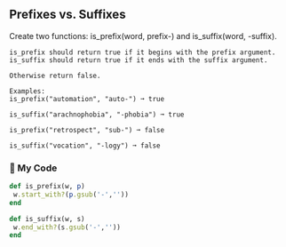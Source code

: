 ## Prefixes vs. Suffixes

Create two functions: is_prefix(word, prefix-) and is_suffix(word, -suffix).
```
is_prefix should return true if it begins with the prefix argument.
is_suffix should return true if it ends with the suffix argument.

Otherwise return false.

Examples:
is_prefix("automation", "auto-") ➞ true

is_suffix("arachnophobia", "-phobia") ➞ true

is_prefix("retrospect", "sub-") ➞ false

is_suffix("vocation", "-logy") ➞ false
```
### :gem: My Code
```ruby
def is_prefix(w, p)
 w.start_with?(p.gsub('-',''))
end

def is_suffix(w, s)
 w.end_with?(s.gsub('-',''))
end
```
